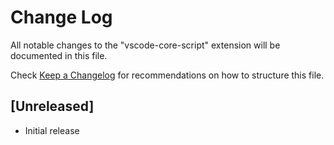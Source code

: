 # Change Log
All notable changes to the "vscode-core-script" extension will be documented in this file.

Check [Keep a Changelog](http://keepachangelog.com/) for recommendations on how to structure this file.

## [Unreleased]
- Initial release
